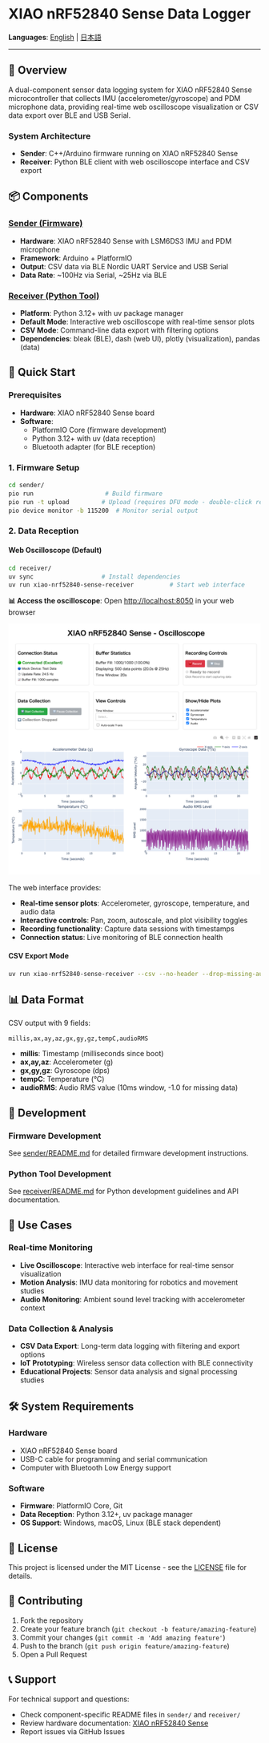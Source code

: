 # XIAO nRF52840 Sense Data Logger

<!-- Language Switcher -->
**Languages**: [English](./README.md) | [日本語](./README.ja.md)

---

## 🚀 Overview

A dual-component sensor data logging system for XIAO nRF52840 Sense microcontroller that collects IMU (accelerometer/gyroscope) and PDM microphone data, providing real-time web oscilloscope visualization or CSV data export over BLE and USB Serial.

### System Architecture

- **Sender**: C++/Arduino firmware running on XIAO nRF52840 Sense
- **Receiver**: Python BLE client with web oscilloscope interface and CSV export

## 📦 Components

### [Sender (Firmware)](./sender/)
- **Hardware**: XIAO nRF52840 Sense with LSM6DS3 IMU and PDM microphone
- **Framework**: Arduino + PlatformIO
- **Output**: CSV data via BLE Nordic UART Service and USB Serial
- **Data Rate**: ~100Hz via Serial, ~25Hz via BLE

### [Receiver (Python Tool)](./receiver/)
- **Platform**: Python 3.12+ with uv package manager
- **Default Mode**: Interactive web oscilloscope with real-time sensor plots
- **CSV Mode**: Command-line data export with filtering options
- **Dependencies**: bleak (BLE), dash (web UI), plotly (visualization), pandas (data)

## 🚀 Quick Start

### Prerequisites

- **Hardware**: XIAO nRF52840 Sense board
- **Software**: 
  - PlatformIO Core (firmware development)
  - Python 3.12+ with uv (data reception)
  - Bluetooth adapter (for BLE reception)

### 1. Firmware Setup

```bash
cd sender/
pio run                    # Build firmware
pio run -t upload         # Upload (requires DFU mode - double-click reset)
pio device monitor -b 115200  # Monitor serial output
```

### 2. Data Reception

#### Web Oscilloscope (Default)
```bash
cd receiver/
uv sync                   # Install dependencies
uv run xiao-nrf52840-sense-receiver          # Start web interface
```

**📊 Access the oscilloscope**: Open [http://localhost:8050](http://localhost:8050) in your web browser

![Oscilloscope Interface](./receiver/images/oscilloscope-screenshot.png)

The web interface provides:
- **Real-time sensor plots**: Accelerometer, gyroscope, temperature, and audio data
- **Interactive controls**: Pan, zoom, autoscale, and plot visibility toggles
- **Recording functionality**: Capture data sessions with timestamps
- **Connection status**: Live monitoring of BLE connection health

#### CSV Export Mode
```bash
uv run xiao-nrf52840-sense-receiver --csv --no-header --drop-missing-audio
```

## 📊 Data Format

CSV output with 9 fields:
```
millis,ax,ay,az,gx,gy,gz,tempC,audioRMS
```

- **millis**: Timestamp (milliseconds since boot)
- **ax,ay,az**: Accelerometer (g)
- **gx,gy,gz**: Gyroscope (dps)  
- **tempC**: Temperature (°C)
- **audioRMS**: Audio RMS value (10ms window, -1.0 for missing data)

## 🔧 Development

### Firmware Development
See [sender/README.md](./sender/README.md) for detailed firmware development instructions.

### Python Tool Development  
See [receiver/README.md](./receiver/README.md) for Python development guidelines and API documentation.

## 🎯 Use Cases

### Real-time Monitoring
- **Live Oscilloscope**: Interactive web interface for real-time sensor visualization
- **Motion Analysis**: IMU data monitoring for robotics and movement studies
- **Audio Monitoring**: Ambient sound level tracking with accelerometer context

### Data Collection & Analysis
- **CSV Data Export**: Long-term data logging with filtering and export options
- **IoT Prototyping**: Wireless sensor data collection with BLE connectivity
- **Educational Projects**: Sensor data analysis and signal processing studies

## 🛠 System Requirements

### Hardware
- XIAO nRF52840 Sense board
- USB-C cable for programming and serial communication
- Computer with Bluetooth Low Energy support

### Software
- **Firmware**: PlatformIO Core, Git
- **Data Reception**: Python 3.12+, uv package manager
- **OS Support**: Windows, macOS, Linux (BLE stack dependent)

## 📄 License

This project is licensed under the MIT License - see the [LICENSE](LICENSE) file for details.

## 🤝 Contributing

1. Fork the repository
2. Create your feature branch (`git checkout -b feature/amazing-feature`)
3. Commit your changes (`git commit -m 'Add amazing feature'`)
4. Push to the branch (`git push origin feature/amazing-feature`)
5. Open a Pull Request

## 📞 Support

For technical support and questions:
- Check component-specific README files in `sender/` and `receiver/`
- Review hardware documentation: [XIAO nRF52840 Sense](https://wiki.seeedstudio.com/XIAO_BLE_Sense/)
- Report issues via GitHub Issues
